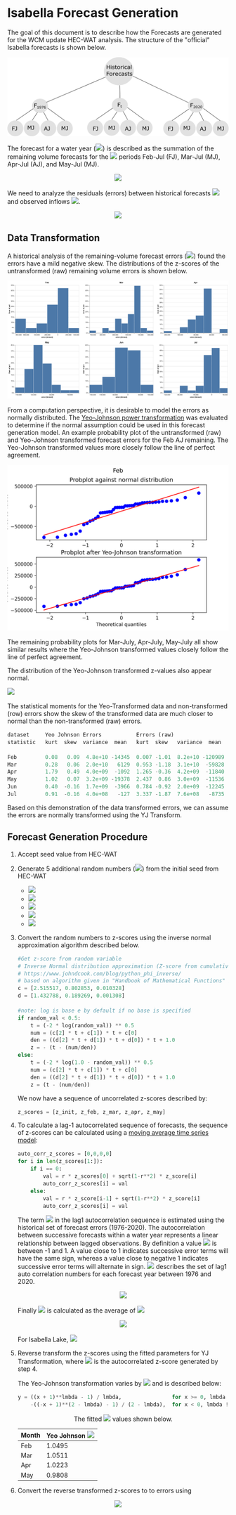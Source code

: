 #  Isabella Forecast Generation
  
  
The goal of this document is to describe how the Forecasts are generated for the WCM update HEC-WAT analysis. The structure of the "official" Isabella forecasts is shown below.
  
<center>
  
![](Figures/Forecast_Structure.png )
  
</center>
  
The forecast for a water year (<img src="https://latex.codecogs.com/gif.latex?wy"/>) is described as the summation of the remaining volume forecasts for the <img src="https://latex.codecogs.com/gif.latex?t"/> periods Feb-Jul (FJ), Mar-Jul (MJ), Apr-Jul (AJ), and May-Jul (MJ).
  
<p align="center"><img src="https://latex.codecogs.com/gif.latex?F_{wy,t}%20=%20F_{wy,FJ}%20+%20F_{wy,%20MJ}%20+%20F_{wy,%20AJ}%20+%20F_{wy,%20MJ}."/></p>  
  
  
We need to analyze the residuals (errors) between historical forecasts <img src="https://latex.codecogs.com/gif.latex?F_{wy,%20t}"/> and observed inflows <img src="https://latex.codecogs.com/gif.latex?Obs_{wy,t}"/>.  
  
<p align="center"><img src="https://latex.codecogs.com/gif.latex?E_{wy,%20t}%20=%20F_{wy,%20t}%20-%20Obs_{wy,t}"/></p>  
  
  
##  Data Transformation
  
  
 A historical analysis of the remaining-volume forecast errors (<img src="https://latex.codecogs.com/gif.latex?E_{wy,%20t}"/>) found the errors have a mild negative skew. The distributions of the z-scores of the untransformed (raw) remaining volume errors is shown below.
  
![](Figures/normalized_error_bar.png)
  
From a computation perspective, it is desirable to model the errors as normally distributed. The [Yeo-Johnson power transformation](https://en.wikipedia.org/wiki/Power_transform#Yeo%E2%80%93Johnson_transformation ) was evaluated to determine if the normal assumption could be used in this forecast generation model. An example probability plot of the untransformed (raw) and Yeo-Johnson transformed forecast errors for the Feb AJ remaining.  The Yeo-Johnson transformed values more closely follow the line of perfect agreement.
  
![](Figures/Feb_Yeo_probplot.png )
  
The remaining probability plots for Mar-July, Apr-July, May-July all show similar results where the Yeo-Johnson transformed values closely follow the line of perfect agreement.
  
The distribution of the Yeo-Johnson transformed z-values also appear normal.
  
![](Figures/data_transform_plots/normalized_yeoZ_density.png )
  
  
The statistical moments for the Yeo-Transformed data and non-transformed (row) errors show the skew of the transformed data are much closer to normal than the non-transformed (raw) errors.
  

  
```python
dataset     Yeo Johnson Errors           Errors (raw)
statistic   kurt  skew  variance  mean   kurt  skew   variance  mean
  
Feb         0.08   0.09  4.8e+10 -14345  0.007 -1.01  8.2e+10 -120989
Mar         0.28   0.06  2.0e+10   6129  0.953 -1.18  3.1e+10  -59828
Apr         1.79   0.49  4.0e+09  -1092  1.265 -0.36  4.2e+09  -11840
May         1.02   0.07  3.2e+09 -19378  2.437  0.86  3.0e+09  -11536
Jun         0.40  -0.16  1.7e+09  -3966  0.784 -0.92  2.0e+09  -12245
Jul         0.91  -0.16  4.0e+08   -127  3.337 -1.87  7.6e+08   -8735
```

  
Based on this demonstration of the data transformed errors, we can assume the errors are normally transformed using the YJ Transform.
  
##  Forecast Generation Procedure
  
  
1. Accept seed value from HEC-WAT
  
2. Generate 5 additional random numbers (<img src="https://latex.codecogs.com/gif.latex?r"/>) from the initial seed from HEC-WAT
    - <img src="https://latex.codecogs.com/gif.latex?r_{init}"/>
    - <img src="https://latex.codecogs.com/gif.latex?r_{Feb}"/>
    - <img src="https://latex.codecogs.com/gif.latex?r_{Mar}"/>
    - <img src="https://latex.codecogs.com/gif.latex?r_{Apr}"/>
    - <img src="https://latex.codecogs.com/gif.latex?r_{May}"/>
  
3. Convert the random numbers to z-scores using the inverse normal approximation algorithm described below.
  

  
    ```python
    #Get z-score from random variable
    # Inverse Normal distribution approximation (Z-score from cumulative probability)
    # https://www.johndcook.com/blog/python_phi_inverse/
    # based on algorithm given in "Handbook of Mathematical Functions" by Abramowitz and Stegun
    c = [2.515517, 0.802853, 0.010328]
    d = [1.432788, 0.189269, 0.001308]
  
    #note: log is base e by default if no base is specified
    if random_val < 0.5:
        t = (-2 * log(random_val)) ** 0.5
        num = (c[2] * t + c[1]) * t + c[0]
        den = ((d[2] * t + d[1]) * t + d[0]) * t + 1.0
        z = - (t - (num/den))
    else:
        t = (-2 * log(1.0 - random_val)) ** 0.5
        num = (c[2] * t + c[1]) * t + c[0]
        den = ((d[2] * t + d[1]) * t + d[0]) * t + 1.0
        z = (t - (num/den))
    ```

  
    We now have a sequence of uncorrelated z-scores described by:
    
    ```python
    z_scores = [z_init, z_feb, z_mar, z_apr, z_may]
    
    ```
  
  
4. To calculate a lag-1 autocorrelated sequence of forecasts, the sequence of z-scores can be calculated using a [moving average time series model](https://otexts.com/fpp2/MA.html ):
  
    ```python
    auto_corr_z_scores = [0,0,0,0]
    for i in len(z_scores[1:]):
        if i == 0:
            val = r * z_scores[0] + sqrt(1-r**2) * z_score[i]
            auto_corr_z_scores[i] = val
        else:
            val = r * z_score[i-1] + sqrt(1-r**2) * z_score[i]
            auto_corr_z_scores[i] = val
    ```
    
    The term <img src="https://latex.codecogs.com/gif.latex?r"/> in the lag1 autocorrelation sequence is estimated using the historical set of forecast errors (1976-2020). The autocorrelation between successive forecasts within a water year represents a linear relationship between lagged observations. By definition a value <img src="https://latex.codecogs.com/gif.latex?r_1"/> is between -1 and 1.  A value close to 1 indicates successive error terms will have the same sign, whereas a value close to negative 1 indicates successive error terms will alternate in sign. <img src="https://latex.codecogs.com/gif.latex?&#x5C;hat{r_1}"/> describes the set of lag1 auto correlation numbers for each forecast year between 1976 and 2020.
    
    <p align="center"><img src="https://latex.codecogs.com/gif.latex?&#x5C;hat{r_1}%20=%20Corr(Z_{wy,t},%20Z_{wy,t-1})"/></p>  
    
    
    Finally <img src="https://latex.codecogs.com/gif.latex?r_1"/> is calculated as the average of <img src="https://latex.codecogs.com/gif.latex?&#x5C;hat{r_1}"/>
    
    <p align="center"><img src="https://latex.codecogs.com/gif.latex?r_1%20=%20&#x5C;frac{&#x5C;sum%20{&#x5C;hat{r_1}}}{length(&#x5C;hat{ri_1})}"/></p>  
    
    
    For Isabella Lake, <img src="https://latex.codecogs.com/gif.latex?r_1%20=%200.316"/>
  
  
5. Reverse transform the z-scores using the fitted parameters for YJ Transformation, where <img src="https://latex.codecogs.com/gif.latex?y"/> is the autocorrelated z-score generated by step 4.
  
    The Yeo-Johnson transformation varies by <img src="https://latex.codecogs.com/gif.latex?&#x5C;lambda"/> and is described below:
    
    <center>
    
    ```python
    y = ((x + 1)**lmbda - 1) / lmbda,                for x >= 0, lmbda != 0
        -((-x + 1)**(2 - lmbda) - 1) / (2 - lmbda),  for x < 0, lmbda != 2
    ```
    

    
    The fitted <img src="https://latex.codecogs.com/gif.latex?&#x5C;lambda"/> values shown below.  
    
    <center>
    
    Month| Yeo Johnson <img src="https://latex.codecogs.com/gif.latex?&#x5C;lambda"/>  |
    -----|--------  |
    Feb  |  1.0495  |
    Mar  |  1.0511  |
    Apr  |  1.0223  |
    May  |  0.9808  |
    

  
6. Convert the reverse transformed z-scores to to errors using
  
<p align="center"><img src="https://latex.codecogs.com/gif.latex?E_{wy,%20t}%20=%20&#x5C;bar{E_t}%20+%20Z_{wy,t}%20*%20&#x5C;sigma_{E}"/></p>  
  
  
